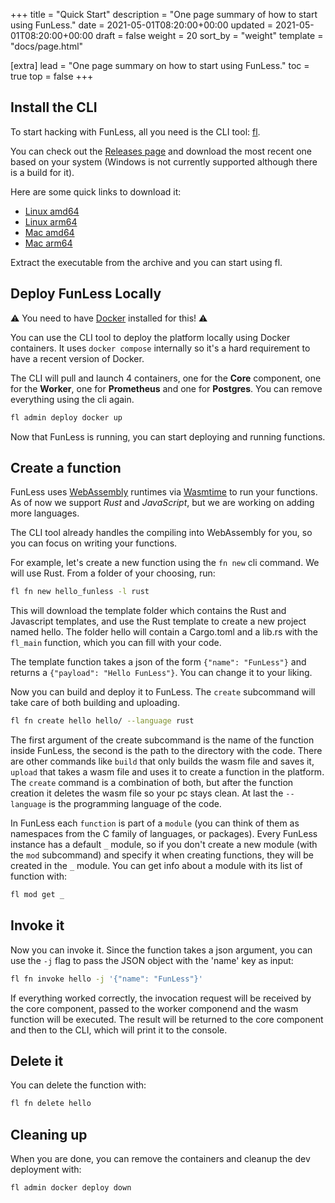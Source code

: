 +++
title = "Quick Start"
description = "One page summary of how to start using FunLess."
date = 2021-05-01T08:20:00+00:00
updated = 2021-05-01T08:20:00+00:00
draft = false
weight = 20
sort_by = "weight"
template = "docs/page.html"

[extra]
lead = "One page summary on how to start using FunLess."
toc = true
top = false
+++

## Install the CLI

To start hacking with FunLess, all you need is the CLI tool: [fl](https://www.github.com/funlessdev/fl-cli). 

You can check out the [Releases page](https://github.com/funlessdev/fl-cli/releases) and download the most recent one based on your system
(Windows is not currently supported although there is a build for it).

Here are some quick links to download it:

- [Linux amd64](https://github.com/funlessdev/fl-cli/releases/download/v0.3.0/fl-v0.3.0-linux-amd64.tar.gz)
- [Linux arm64](https://github.com/funlessdev/fl-cli/releases/download/v0.3.0/fl-v0.3.0-linux-arm64.tar.gz)
- [Mac amd64](https://github.com/funlessdev/fl-cli/releases/download/v0.3.0/fl-v0.3.0-darwin-amd64.tar.gz)
- [Mac arm64](https://github.com/funlessdev/fl-cli/releases/download/v0.3.0/fl-v0.3.0-darwin-arm64.tar.gz)


Extract the executable from the archive and you can start using fl.


## Deploy FunLess Locally

⚠️ You need to have [Docker](https://docs.docker.com/get-docker/) installed for this! ⚠️

You can use the CLI tool to deploy the platform locally using Docker containers. 
It uses `docker compose` internally so it's a hard requirement to have a recent version of Docker.

The CLI will pull and launch 4 containers, one for the **Core** component, one for the **Worker**, one for **Prometheus** and one for **Postgres**. 
You can remove everything using the cli again.

```bash
fl admin deploy docker up
```

<!-- <img src="./img/docker_up.gif" style="width: 100%;" /> -->

Now that FunLess is running, you can start deploying and running functions.

## Create a function

FunLess uses [WebAssembly](https://webassembly.org/) runtimes via [Wasmtime](https://wasmtime.dev/) to run your functions.
As of now we support *Rust* and *JavaScript*, but we are working on adding more languages.

The CLI tool already handles the compiling into WebAssembly for you, so you can focus on writing your functions.

For example, let's create a new function using the `fn new` cli command. We will use Rust. From a folder of your choosing, run:

```bash
fl fn new hello_funless -l rust
``` 
<!-- <img src="./img/fl_new_hello.gif" style="width: 100%;" /> -->

This will download the template folder which contains the Rust and Javascript templates, and use the Rust template
to create a new project named hello. The folder hello will contain a Cargo.toml and a lib.rs with the `fl_main` function, 
which you can fill with your code.

The template function takes a json of the form `{"name": "FunLess"}` and returns a `{"payload": "Hello FunLess"}`. You can change it to your liking.

Now you can build and deploy it to FunLess. The `create` subcommand will take care of both building and uploading.

```bash
fl fn create hello hello/ --language rust
```

The first argument of the create subcommand is the name of the function inside FunLess, the second is the path to the directory with the code. There are other commands like `build` that only builds the wasm file and saves it, `upload` that takes a wasm file and uses it to create a function in the platform. The `create` command is a combination of both, but after the function creation it deletes the wasm file so your pc stays clean. At last the `--language` is the programming language of the code.

In FunLess  each `function` is part of a `module` (you can think of them as namespaces from the C family of languages, or packages). 
Every FunLess instance has a default `_` module, so if you don't create a new module (with the `mod` subcommand) and specify it when creating functions, they will be created in the `_` module. You can get info about a module with its list of function with:

```bash
fl mod get _
```

<!-- <img src="./img/fl_create.gif" style="width: 100%;" /> -->

## Invoke it

Now you can invoke it. Since the function takes a json argument, you can use the `-j` flag to pass the JSON object with the 'name' key as input: 

```bash
fl fn invoke hello -j '{"name": "FunLess"}'
```

If everything worked correctly, the invocation request will be received by the core component, passed to the worker componend and the wasm
function will be executed. The result will be returned to the core component and then to the CLI, which will print it to the console.


<!-- <img src="./img/fl_invoke.gif" style="width: 100%;" /> -->


## Delete it

You can delete the function with:

```bash
fl fn delete hello 
```

## Cleaning up

When you are done, you can remove the containers and cleanup the dev deployment with:

```bash
fl admin docker deploy down
```

<!-- <img src="./img/docker_down.gif" style="width: 100%;" /> -->
